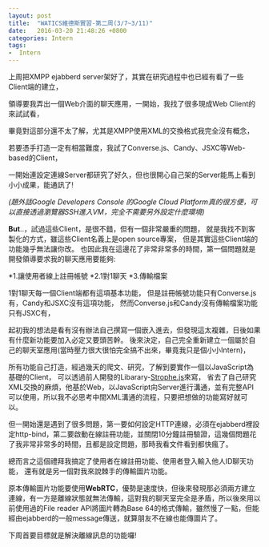```yaml
---
layout: post
title:  "WATICS維德斯實習-第二周(3/7~3/11)"
date:   2016-03-20 21:48:26 +0800
categories: Intern
tags:
-  Intern
---
```

上周把XMPP ejabberd server架好了，其實在研究過程中也已經有看了一些Client端的建立，

領導要我弄出一個Web介面的聊天應用，一開始，我找了很多現成Web Client的來試試看，

畢竟對這部分還不太了解，尤其是XMPP使用XML的交換格式我完全沒有概念，  

若要憑手打造一定有相當難度，我試了Converse.js、Candy、JSXC等Web-based的Client，  

一開始連設定連線Server都研究了好久，但也很開心自己架的Server能馬上看到小小成果，能通訊了!

*(題外話Google Developers Console 的Google Cloud Platform真的很方便，可以直接透過瀏覽器SSH進入VM，完全不需要另外設定什麼環境)*


**But**..，試過這些Client，是很不錯，但有一個非常嚴重的問題，
就是我找不到客製化的方式，雖這些Client名義上是open source專案，
但是其實這些Client端的功能幾乎無法讓你改。
也因此我在這邊花了非常非常多的時間，第一個問題就是開發領導要求我的聊天應用要能夠:

*1.讓使用者線上註冊帳號
*2.1對1聊天
*3.傳輸檔案

1對1聊天每一個Client端都有這項基本功能，
但是註冊帳號功能只有Converse.js有，Candy和JSXC沒有這項功能，
然而Converse.js和Candy沒有傳輸檔案功能只有JSXC有，

起初我的想法是看有沒有辦法自己撰寫一個嵌入進去，但發現這太複雜，日後如果有什麼新功能要加入必定又要頭苦幹。
後來決定，自己完全重新建立一個屬於自己的聊天室應用(當時壓力很大很怕完全搞不出來，畢竟我只是個小小Intern)，

所有功能自己打造，經過幾天的爬文、研究，了解到要實作一個以JavaScript為基礎的Client，
可以透過前人開發的Libarary-[Strophe.js](http://strophe.im/strophejs/)來寫，
省去了自己研究XML交換的麻煩，他基於Web，以JavaScript向Server進行溝通，並有完整API可以使用，所以我不必思考中間XML溝通的流程，只要把想做的功能寫好就可以。

但一開始還是遇到了很多問題，第一要如何設定HTTP連線，必須在ejabberd裡設定http-bind，第二要啟動在線註冊功能，並關閉10分鐘註冊驗證，這幾個問題花了我非常非常多的時間，且都是設定問題，那時我看文件看到都快瘋了。

總而言之這個禮拜我搞定了使用者在線註冊功能、使用者登入輸入他人ID聊天功能，
還有就是另一個對我來說棘手的傳輸圖片功能。

原本傳輸圖片功能要使用**WebRTC**，優勢是速度快，但後來發現那必須兩方建立連線，有一方是離線狀態就無法傳輸，這對我的聊天室完全是矛盾，所以後來用以前使用過的File reader API將圖片轉為Base 64的格式傳輸，雖然慢了一點，但能經由ejabberd的一般message傳送，就算朋友不在線也能傳圖片了。


下周首要目標就是解決離線訊息的功能囉!